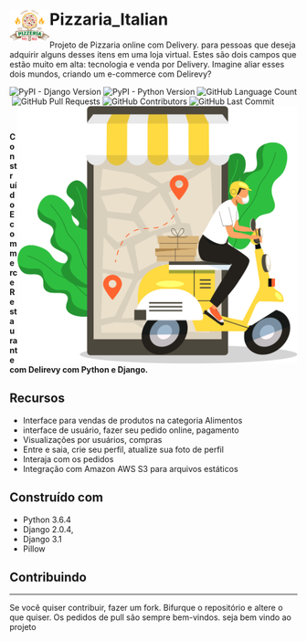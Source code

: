  
  # Pizzaria_Italian  <img align = left src="https://github.com/ricardolopespires/Pizzaria_Italian/blob/main/logo1.png" width = 70/>
Projeto de Pizzaria online com Delivery. para pessoas que deseja adquirir alguns desses itens em uma loja virtual. Estes são dois campos que estão muito em alta: tecnologia e venda por Delivery. Imagine aliar esses dois mundos, criando um e-commerce com Delirevy?



<p align = left'>
    <img alt="PyPI - Django Version" src="https://img.shields.io/pypi/djversions/djangorestframework">
    <img alt="PyPI - Python Version" src="https://img.shields.io/pypi/pyversions/Django">
    <img alt="GitHub Language Count" src="https://img.shields.io/github/languages/count/ricardolopespires/Pizzaria_Italian" />
    <img alt="" src="https://img.shields.io/github/repo-size/ricardolopespires/Pizzaria_Italian" />
    <img alt="GitHub Pull Requests" src="https://img.shields.io/github/issues-pr/ricardolopespires/Pizzaria_Italian" />
    <img alt="GitHub Contributors" src="https://img.shields.io/github/contributors/ricardolopespires/Pizzaria_Italian" />
    <img alt="GitHub Last Commit" src="https://img.shields.io/github/last-commit/ricardolopespires/Pizzaria_Italian" />
                
   <img align = right src="https://github.com/ricardolopespires/Pizzaria_Italian/blob/main/banner_github.png" width = 490/>
</p>


<br>

**Construído Ecommerce Restaurante com Delirevy com Python e Django.**




## Recursos

* Interface para vendas de produtos na categoria Alimentos
* interface de usuário, fazer seu pedido online, pagamento 
* Visualizações por usuários, compras
* Entre e saia, crie seu perfil, atualize sua foto de perfil
* Interaja com os pedidos 
* Integração com Amazon AWS S3 para arquivos estáticos

## Construído com

* Python 3.6.4
* Django  2.0.4,
* Django 3.1
* Pillow

## Contribuindo

-----------------------------------------------------
Se você quiser contribuir, fazer um fork.
Bifurque o repositório e altere o que quiser.
Os pedidos de pull são sempre bem-vindos.
seja bem vindo ao projeto

